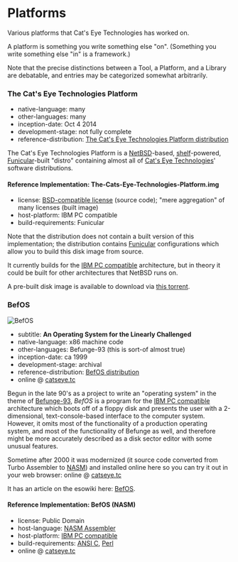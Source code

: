 Platforms
=========

Various platforms that Cat's Eye Technologies has worked on.

A platform is something you write something else "on".
(Something you write something else "in" is a framework.)

Note that the precise distinctions between a Tool, a Platform, and a Library
are debatable, and entries may be categorized somewhat arbitrarily.

### The Cat's Eye Technologies Platform

*   native-language: many
*   other-languages: many
*   inception-date: Oct 4 2014
*   development-stage: not fully complete
*   reference-distribution: [The Cat's Eye Technologies Platform distribution](http://catseye.tc/distribution/The_Cat's_Eye_Technologies_Platform_distribution)

The Cat's Eye Technologies Platform is a [NetBSD][]-based,
[shelf][]-powered, [Funicular][]-built "distro" containing almost all of
[Cat's Eye Technologies][]' software distributions.

#### Reference Implementation: The-Cats-Eye-Technologies-Platform.img

*   license: [BSD-compatible license](https://github.com/catseye/The-Platform/blob/master/LICENSE) (source code); "mere aggregation" of many licenses (built image)
*   host-platform: IBM PC compatible
*   build-requirements: Funicular

Note that the distribution does not contain a built version of
this implementation; the distribution contains [Funicular][]
configurations which allow you to build this disk image from source.

It currently builds for the [IBM PC compatible][] architecture, but in
theory it could be built for other architectures that NetBSD runs on.

A pre-built disk image is available to download via
[this torrent](https://raw.githubusercontent.com/catseye/The-Platform/master/torrent/The-Cats-Eye-Technologies-Platform-0.4.torrent).

### BefOS

![BefOS](http://static.catseye.tc/images/screenshots/BefOS.png)

*   subtitle: **An Operating System for the Linearly Challenged**
*   native-language: x86 machine code
*   other-languages: Befunge-93 (this is sort-of almost true)
*   inception-date: ca 1999
*   development-stage: archival
*   reference-distribution: [BefOS distribution](http://catseye.tc/distribution/BefOS_distribution)
*   online @ [catseye.tc](http://catseye.tc/installation/BefOS)

Begun in the late 90's as a project to write an "operating system"
in the theme of [Befunge-93][], *BefOS* is a program for the
[IBM PC compatible][] architecture which boots off of a floppy disk
and presents the user with a 2-dimensional, text-console-based
interface to the computer system.  However, it omits most of the
functionality of a production operating system, and most of the
functionality of Befunge as well, and therefore might be more
accurately described as a disk sector editor with some unusual
features.

Sometime after 2000 it was modernized (it source code converted from
Turbo Assembler to [NASM][]) and installed online here so you can try
it out in your web browser: online @ [catseye.tc](http://catseye.tc/installation/BefOS)

It has an article on the esowiki here: [BefOS](http://esolangs.org/wiki/BefOS).

#### Reference Implementation: BefOS (NASM)

*   license: Public Domain
*   host-language: [NASM Assembler][]
*   host-platform: [IBM PC compatible][]
*   build-requirements: [ANSI C][], [Perl][]
*   online @ [catseye.tc](http://catseye.tc/installation/BefOS)

[NetBSD]: http://netbsd.org/
[shelf]: ../article/Tools.md#shelf
[Cat's Eye Technologies]: ../article/General%20Information.md#cats-eye-technologies
[IBM PC compatible]: ../article/Retrocomputing.md#ibm-pc-compatible
[Befunge]: ../article/Languages.md#befunge-93
[Befunge-93]: ../article/Languages.md#befunge-93
[NASM]: ../article/Project%20Dependencies.md#nasm
[NASM Assembler]: ../article/Project%20Dependencies.md#nasm
[Funicular]: ../article/Tools.md#funicular
[ANSI C]: ../article/Project%20Dependencies.md#ansi-c
[Perl]: ../article/Project%20Dependencies.md#perl

